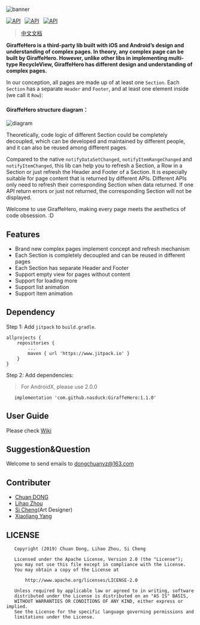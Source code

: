 ![banner](https://raw.githubusercontent.com/nasduck/GiraffeHero/dev/art/banner.png)

[![API](https://img.shields.io/badge/GiraffeHero-v2.0.0-brightgreen.svg?style=flat)](https://github.com/nasduck/GiraffeHero/releases)&ensp;
[![API](https://img.shields.io/badge/API-14%2B-brightgreen.svg?style=flat)](https://android-arsenal.com/api?level=14)&ensp;
[![API](https://img.shields.io/badge/License-Apche2.0-brightgreen.svg?style=flat)](https://github.com/nasduck/GiraffeHero/blob/master/LICENSE)

>[中文文档](https://github.com/nasduck/GiraffeHero/blob/dev/README-CN.md)

**GiraffeHero is a third-party lib built with iOS and Android’s design and understanding of complex pages. In theory, any complex page can be built by GiraffeHero. However, unlike other libs in implementing multi-type RecycleView, GiraffeHero has different design and understanding of complex pages.**

In our conception, all pages are made up of at least one `Section`. Each `Section` has a separate `Header` and `Footer`, and at least one element inside (we call it `Row`):

#### GiraffeHero structure diagram：
![diagram](https://github.com/nasduck/GiraffeHero/blob/dev/art/section%E7%A4%BA%E6%84%8F%E5%9B%BE.jpg?raw=true)

Theoretically, code logic of different Section could be completely decoupled, which can be developed and maintained by different people, and it can also be reused among different pages.

Compared to the native `notifyDataSetChanged`, `notifyItemRangeChanged` and `notifyItemChanged`, this lib can help you to refresh a Section, a Row in a Section or just refresh the Header and Footer of a Section. It is especially suitable for page content that is returned by different APIs. Different APIs only need to refresh their corresponding Section when data returned. If one API return errors or just not returned, the corresponding Section will not be displayed.

Welcome to use GiraffeHero, making every page meets the aesthetics of code obsession. :D

## Features

* Brand new complex pages implement concept and refresh mechanism
* Each Section is completely decoupled and can be reused in different pages
* Each Section has separate Header and Footer
* Support empty view for pages without content 
* Support for loading more
* Support list animation
* Support item animation

## Dependency

Step 1: Add `jitpack` to `build.gradle`.

```
allprojects {
	repositories {
		...
		maven { url 'https://www.jitpack.io' }
	}
}
```

Step 2: Add dependencies:

> For AndroidX, please use 2.0.0

```
   implementation 'com.github.nasduck:GiraffeHero:1.1.0'
```

## User Guide

Please check [Wiki](https://github.com/nasduck/GiraffeHero/wiki)

## Suggestion&Question

Welcome to send emails to dongchuanyz@163.com

## Contributer

* [Chuan DONG](https://github.com/DONGChuan)
* [Lihao Zhou](https://github.com/redrain39)
* [Si Cheng](1103990937@qq.com)(Art Designer)
* [Xiaoliang Yang](https://github.com/sohnyi)

## LICENSE
```
   Copyright (2019) Chuan Dong, Lihao Zhou, Si Cheng

   Licensed under the Apache License, Version 2.0 (the "License");
   you may not use this file except in compliance with the License.
   You may obtain a copy of the License at

       http://www.apache.org/licenses/LICENSE-2.0

   Unless required by applicable law or agreed to in writing, software
   distributed under the License is distributed on an "AS IS" BASIS,
   WITHOUT WARRANTIES OR CONDITIONS OF ANY KIND, either express or implied.
   See the License for the specific language governing permissions and
   limitations under the License.
```
